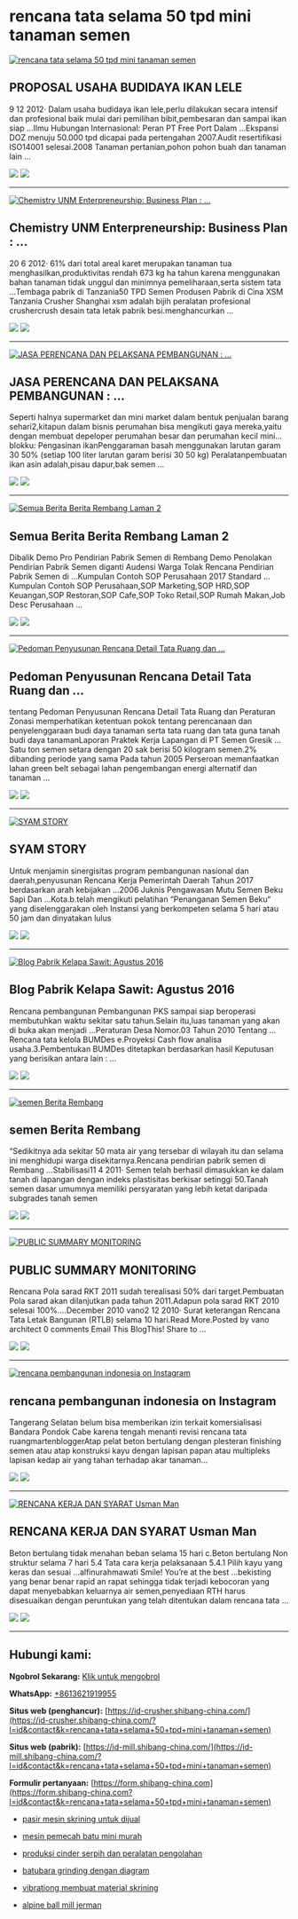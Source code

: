 # rencana tata selama 50 tpd mini tanaman semen

<a href="https://swt.shibang-china.com/?l=id&img&k=rencana+tata+selama+50+tpd+mini+tanaman+semen" target="_blank">![rencana tata selama 50 tpd mini tanaman semen](http://static.shibang-china.com/all-800x300/196.jpg)</a>

## PROPOSAL USAHA BUDIDAYA IKAN LELE
9 12 2012· Dalam usaha budidaya ikan lele,perlu dilakukan secara intensif dan profesional baik mulai dari pemilihan bibit,pembesaran dan sampai ikan siap …Ilmu Hubungan Internasional: Peran PT Free Port Dalam …Ekspansi DOZ menuju 50.000 tpd dicapai pada pertengahan 2007.Audit resertifikasi ISO14001 selesai.2008 Tanaman pertanian,pohon pohon buah dan tanaman lain …


<a href="https://whatsapp.shibangsoft.com/WhatsApp.php" target="_blank" title="WhatsApp">![](http://static.shibang-china.com/icon/whatsapp.png)</a> <a href="https://swt.shibang-china.com/?l=id&icon&k=rencana+tata+selama+50+tpd+mini+tanaman+semen" target="_blank">![](http://static.shibang-china.com/icon/chat-id.png)</a>

---

<a href="https://swt.shibang-china.com/?l=id&img&k=rencana+tata+selama+50+tpd+mini+tanaman+semen" target="_blank">![Chemistry UNM Enterpreneurship: Business Plan : …](http://static.shibang-china.com/all-800x300/1500.jpg)</a>

## Chemistry UNM Enterpreneurship: Business Plan : …
20 6 2012· 61% dari total areal karet merupakan tanaman tua menghasilkan,produktivitas rendah 673 kg ha tahun karena menggunakan bahan tanaman tidak unggul dan minimnya pemeliharaan,serta sistem tata …Tembaga pabrik di Tanzania50 TPD Semen Produsen Pabrik di Cina XSM Tanzania Crusher Shanghai xsm adalah bijih peralatan profesional crushercrush desain tata letak pabrik besi.menghancurkan …


<a href="https://whatsapp.shibangsoft.com/WhatsApp.php" target="_blank" title="WhatsApp">![](http://static.shibang-china.com/icon/whatsapp.png)</a> <a href="https://swt.shibang-china.com/?l=id&icon&k=rencana+tata+selama+50+tpd+mini+tanaman+semen" target="_blank">![](http://static.shibang-china.com/icon/chat-id.png)</a>

---

<a href="https://swt.shibang-china.com/?l=id&img&k=rencana+tata+selama+50+tpd+mini+tanaman+semen" target="_blank">![JASA PERENCANA DAN PELAKSANA PEMBANGUNAN : …](http://static.shibang-china.com/all-800x300/839.jpg)</a>

## JASA PERENCANA DAN PELAKSANA PEMBANGUNAN : …
Seperti halnya supermarket dan mini market dalam bentuk penjualan barang sehari2,kitapun dalam bisnis perumahan bisa mengikuti gaya mereka,yaitu dengan membuat depeloper perumahan besar dan perumahan kecil mini…blokku: Pengasinan ikanPenggaraman basah menggunakan larutan garam 30 50% (setiap 100 liter larutan garam berisi 30 50 kg) Peralatanpembuatan ikan asin adalah,pisau dapur,bak semen …


<a href="https://whatsapp.shibangsoft.com/WhatsApp.php" target="_blank" title="WhatsApp">![](http://static.shibang-china.com/icon/whatsapp.png)</a> <a href="https://swt.shibang-china.com/?l=id&icon&k=rencana+tata+selama+50+tpd+mini+tanaman+semen" target="_blank">![](http://static.shibang-china.com/icon/chat-id.png)</a>

---

<a href="https://swt.shibang-china.com/?l=id&img&k=rencana+tata+selama+50+tpd+mini+tanaman+semen" target="_blank">![Semua Berita Berita Rembang Laman 2](http://static.shibang-china.com/all-800x300/1303.jpg)</a>

## Semua Berita Berita Rembang Laman 2
Dibalik Demo Pro Pendirian Pabrik Semen di Rembang Demo Penolakan Pendirian Pabrik Semen diganti Audensi Warga Tolak Rencana Pendirian Pabrik Semen di …Kumpulan Contoh SOP Perusahaan 2017 Standard …Kumpulan Contoh SOP Perusahaan,SOP Marketing,SOP HRD,SOP Keuangan,SOP Restoran,SOP Cafe,SOP Toko Retail,SOP Rumah Makan,Job Desc Perusahaan …


<a href="https://whatsapp.shibangsoft.com/WhatsApp.php" target="_blank" title="WhatsApp">![](http://static.shibang-china.com/icon/whatsapp.png)</a> <a href="https://swt.shibang-china.com/?l=id&icon&k=rencana+tata+selama+50+tpd+mini+tanaman+semen" target="_blank">![](http://static.shibang-china.com/icon/chat-id.png)</a>

---

<a href="https://swt.shibang-china.com/?l=id&img&k=rencana+tata+selama+50+tpd+mini+tanaman+semen" target="_blank">![Pedoman Penyusunan Rencana Detail Tata Ruang dan …](http://static.shibang-china.com/all-800x300/1350.jpg)</a>

## Pedoman Penyusunan Rencana Detail Tata Ruang dan …
tentang Pedoman Penyusunan Rencana Detail Tata Ruang dan Peraturan Zonasi memperhatikan ketentuan pokok tentang perencanaan dan penyelenggaraan budi daya tanaman serta tata ruang dan tata guna tanah budi daya tanamanLaporan Praktek Kerja Lapangan di PT Semen Gresik …Satu ton semen setara dengan 20 sak berisi 50 kilogram semen.2% dibanding periode yang sama Pada tahun 2005 Perseroan memanfaatkan lahan green belt sebagai lahan pengembangan energi alternatif dan tanaman …


<a href="https://whatsapp.shibangsoft.com/WhatsApp.php" target="_blank" title="WhatsApp">![](http://static.shibang-china.com/icon/whatsapp.png)</a> <a href="https://swt.shibang-china.com/?l=id&icon&k=rencana+tata+selama+50+tpd+mini+tanaman+semen" target="_blank">![](http://static.shibang-china.com/icon/chat-id.png)</a>

---

<a href="https://swt.shibang-china.com/?l=id&img&k=rencana+tata+selama+50+tpd+mini+tanaman+semen" target="_blank">![SYAM STORY](http://static.shibang-china.com/all-800x300/225.jpg)</a>

## SYAM STORY
Untuk menjamin sinergisitas program pembangunan nasional dan daerah,penyusunan Rencana Kerja Pemerintah Daerah Tahun 2017 berdasarkan arah kebijakan …2006 Juknis Pengawasan Mutu Semen Beku Sapi Dan …Kota.b.telah mengikuti pelatihan “Penanganan Semen Beku“ yang diselenggarakan oleh Instansi yang berkompeten selama 5 hari atau 50 jam dan dinyatakan lulus


<a href="https://whatsapp.shibangsoft.com/WhatsApp.php" target="_blank" title="WhatsApp">![](http://static.shibang-china.com/icon/whatsapp.png)</a> <a href="https://swt.shibang-china.com/?l=id&icon&k=rencana+tata+selama+50+tpd+mini+tanaman+semen" target="_blank">![](http://static.shibang-china.com/icon/chat-id.png)</a>

---

<a href="https://swt.shibang-china.com/?l=id&img&k=rencana+tata+selama+50+tpd+mini+tanaman+semen" target="_blank">![Blog Pabrik Kelapa Sawit: Agustus 2016](http://static.shibang-china.com/all-800x300/1077.jpg)</a>

## Blog Pabrik Kelapa Sawit: Agustus 2016
Rencana pembangunan Pembangunan PKS sampai siap beroperasi membutuhkan waktu sekitar satu tahun.Selain itu,luas tanaman yang akan di buka akan menjadi …Peraturan Desa Nomor.03 Tahun 2010 Tentang …Rencana tata kelola BUMDes e.Proyeksi Cash flow analisa usaha.3.Pembentukan BUMDes ditetapkan berdasarkan hasil Keputusan yang berisikan antara lain : …


<a href="https://whatsapp.shibangsoft.com/WhatsApp.php" target="_blank" title="WhatsApp">![](http://static.shibang-china.com/icon/whatsapp.png)</a> <a href="https://swt.shibang-china.com/?l=id&icon&k=rencana+tata+selama+50+tpd+mini+tanaman+semen" target="_blank">![](http://static.shibang-china.com/icon/chat-id.png)</a>

---

<a href="https://swt.shibang-china.com/?l=id&img&k=rencana+tata+selama+50+tpd+mini+tanaman+semen" target="_blank">![semen Berita Rembang](http://static.shibang-china.com/all-800x300/511.jpg)</a>

## semen Berita Rembang
“Sedikitnya ada sekitar 50 mata air yang tersebar di wilayah itu dan selama ini menghidupi warga disekitarnya.Rencana pendirian pabrik semen di Rembang …Stabilisasi11 4 2011· Semen telah berhasil dimasukkan ke dalam tanah di lapangan dengan indeks plastisitas berkisar setinggi 50.Tanah semen dasar umumnya memiliki persyaratan yang lebih ketat daripada subgrades tanah semen


<a href="https://whatsapp.shibangsoft.com/WhatsApp.php" target="_blank" title="WhatsApp">![](http://static.shibang-china.com/icon/whatsapp.png)</a> <a href="https://swt.shibang-china.com/?l=id&icon&k=rencana+tata+selama+50+tpd+mini+tanaman+semen" target="_blank">![](http://static.shibang-china.com/icon/chat-id.png)</a>

---

<a href="https://swt.shibang-china.com/?l=id&img&k=rencana+tata+selama+50+tpd+mini+tanaman+semen" target="_blank">![PUBLIC SUMMARY MONITORING](http://static.shibang-china.com/all-800x300/949.jpg)</a>

## PUBLIC SUMMARY MONITORING
Rencana Pola sarad RKT 2011 sudah terealisasi 50% dari target.Pembuatan Pola sarad akan dilanjutkan pada tahun 2011.Adapun pola sarad RKT 2010 selesai 100%.…December 2010 vano2 12 2010· Surat keterangan Rencana Tata Letak Bangunan (RTLB) selama 10 hari.Read More.Posted by vano architect 0 comments Email This BlogThis! Share to …


<a href="https://whatsapp.shibangsoft.com/WhatsApp.php" target="_blank" title="WhatsApp">![](http://static.shibang-china.com/icon/whatsapp.png)</a> <a href="https://swt.shibang-china.com/?l=id&icon&k=rencana+tata+selama+50+tpd+mini+tanaman+semen" target="_blank">![](http://static.shibang-china.com/icon/chat-id.png)</a>

---

<a href="https://swt.shibang-china.com/?l=id&img&k=rencana+tata+selama+50+tpd+mini+tanaman+semen" target="_blank">![rencana pembangunan indonesia on Instagram](http://static.shibang-china.com/all-800x300/857.jpg)</a>

## rencana pembangunan indonesia on Instagram
Tangerang Selatan belum bisa memberikan izin terkait komersialisasi Bandara Pondok Cabe karena tengah menanti revisi rencana tata ruangmartenbloggerAtap pelat beton bertulang dengan plesteran finishing semen atau atap konstruksi kayu dengan lapisan papan atau multipleks lapisan kedap air yang tahan terhadap akar tanaman…


<a href="https://whatsapp.shibangsoft.com/WhatsApp.php" target="_blank" title="WhatsApp">![](http://static.shibang-china.com/icon/whatsapp.png)</a> <a href="https://swt.shibang-china.com/?l=id&icon&k=rencana+tata+selama+50+tpd+mini+tanaman+semen" target="_blank">![](http://static.shibang-china.com/icon/chat-id.png)</a>

---

<a href="https://swt.shibang-china.com/?l=id&img&k=rencana+tata+selama+50+tpd+mini+tanaman+semen" target="_blank">![RENCANA KERJA DAN SYARAT Usman Man](http://static.shibang-china.com/all-800x300/773.jpg)</a>

## RENCANA KERJA DAN SYARAT Usman Man
Beton bertulang tidak menahan beban selama 15 hari c.Beton bertulang Non struktur selama 7 hari 5.4 Tata cara kerja pelaksanaan 5.4.1 Pilih kayu yang keras dan sesuai …alfinurahmawati Smile! You’re at the best …bekisting yang benar benar rapid an rapat sehingga tidak terjadi kebocoran yang dapat menyebabkan keluarnya air semen,penyediaan RTH harus disesuaikan dengan peruntukan yang telah ditentukan dalam rencana tata …


<a href="https://whatsapp.shibangsoft.com/WhatsApp.php" target="_blank" title="WhatsApp">![](http://static.shibang-china.com/icon/whatsapp.png)</a> <a href="https://swt.shibang-china.com/?l=id&icon&k=rencana+tata+selama+50+tpd+mini+tanaman+semen" target="_blank">![](http://static.shibang-china.com/icon/chat-id.png)</a>

---
## Hubungi kami:

**Ngobrol Sekarang:** [Klik untuk mengobrol](https://swt.shibang-china.com?l=id&contact&k=rencana+tata+selama+50+tpd+mini+tanaman+semen)

**WhatsApp:**  [+8613621919955](https://whatsapp.shibangsoft.com/WhatsApp.php)

**Situs web (penghancur):** [https://id-crusher.shibang-china.com/](https://id-crusher.shibang-china.com/?l=id&contact&k=rencana+tata+selama+50+tpd+mini+tanaman+semen)

**Situs web (pabrik):** [https://id-mill.shibang-china.com/](https://id-mill.shibang-china.com/?l=id&contact&k=rencana+tata+selama+50+tpd+mini+tanaman+semen)

**Formulir pertanyaan:** [https://form.shibang-china.com](https://form.shibang-china.com?l=id&contact&k=rencana+tata+selama+50+tpd+mini+tanaman+semen)

* [pasir mesin skrining untuk dijual](../28/pasir%20mesin%20skrining%20untuk%20dijual.md)

* [mesin pemecah batu mini murah](../20/mesin%20pemecah%20batu%20mini%20murah.md)

* [produksi cinder serpih dan peralatan pengolahan](../28/produksi%20cinder%20serpih%20dan%20peralatan%20pengolahan.md)

* [batubara grinding dengan diagram](../29/batubara%20grinding%20dengan%20diagram.md)

* [vibrationg membuat material skrining](../20/vibrationg%20membuat%20material%20skrining.md)

* [alpine ball mill jerman](../17/alpine%20ball%20mill%20jerman.md)